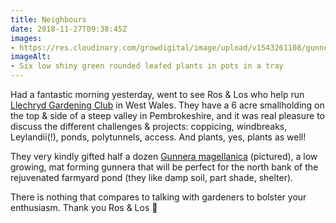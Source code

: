 ```yaml
---
title: Neighbours
date: 2018-11-27T09:38:45Z
images: 
- https://res.cloudinary.com/growdigital/image/upload/v1543261108/gunnera-magellanica-71232C50.jpg
imageAlt: 
- Six low shiny green rounded leafed plants in pots in a tray
---
```


Had a fantastic morning yesterday, went to see Ros & Los who help run [Llechryd Gardening Club](https://www.facebook.com/LlechrydDGC/) in West Wales. They have a 6 acre smallholding on the top & side of a steep valley in Pembrokeshire, and it was real pleasure to discuss the different challenges & projects: coppicing, windbreaks, Leylandii(!), ponds, polytunnels, access. And plants, yes, plants as well! 

They very kindly gifted half a dozen [Gunnera magellanica](https://www.rhs.org.uk/Plants/8135/i-Gunnera-magellanica-i/Details) (pictured), a low growing, mat forming gunnera that will be perfect for the north bank of the rejuvenated farmyard pond (they like damp soil, part shade, shelter).

There is nothing that compares to talking with gardeners to bolster your enthusiasm. Thank you Ros & Los 🙂
